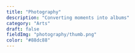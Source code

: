```yaml
---
title: "Photography"
description: "Converting moments into albums"
category: "Arts"
draft: false
fieldImg: "photography/thumb.png"
color: "#88dc88"
---
```


